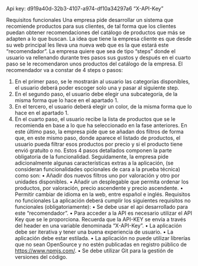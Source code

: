 Api key: d919a40d-32b3-4107-a974-df10a34297a6
“X-API-Key”

Requisitos funcionales
Una empresa pide desarrollar un sistema que recomiende productos para sus 
clientes, de tal forma que los clientes puedan obtener recomendaciones del catálogo
de productos que más se adapten a lo que buscan.
La idea que tiene la empresa cliente es que desde su web principal les lleva una
nueva web que es la que estará este “recomendador”. La empresa quiere que sea 
de tipo “steps” donde el usuario va rellenando durante tres pasos sus gustos y
después en el cuarto paso se le recomendaron unos productos del catálogo de la 
empresa. El recomendador va a constar de 4 steps o pasos:
1. En el primer paso, se le mostrarán al usuario las categorías disponibles, el 
usuario deberá poder escoger solo una y pasar al siguiente step.
2. En el segundo paso, el usuario debe elegir una subcategoría, de la misma 
forma que lo hace en el apartado 1.
3. En el tercero, el usuario deberá elegir un color, de la misma forma que lo hace 
en el apartado 1.
4. En el cuarto paso, el usuario recibe la lista de productos que se le recomienda 
en base a lo que ha seleccionado en la fase anteriores.
En este último paso, la empresa pide que se añadan dos filtros de forma que, en este 
mismo paso, donde aparece el listado de productos, el usuario pueda filtrar esos
productos por precio y si el producto tiene envió gratuito o no.
Estos 4 pasos detallados componen la parte obligatoria de la funcionalidad. 
Seguidamente, la empresa pide adicionalmente algunas características extras a la 
aplicación, (se consideran funcionalidades opcionales de cara a la prueba técnica) 
como son:
• Añadir dos nuevos filtros uno por valoración y otro por unidades disponibles.
• Añadir un desplegable que permita ordenar los productos, por valoración, 
precio ascendente y precio ascendente.
• Permitir cambiar de idioma en la web, entre español e inglés.
Requisitos no funcionales
La aplicación deberá cumplir los siguientes requisitos no funcionales
(obligatoriamente):
• Se debe usar el api desarrollado para este “recomendador”.
• Para acceder a la API es necesario utilizar el API Key que se le proporciona.
Recuerda que la API-KEY se envía a través del header en una variable 
denominada “X-API-Key”.
• La aplicación debe ser iterativa y tener una buena experiencia de usuario.
• La aplicación debe estar estilada.
• La aplicación no puede utilizar librerías que no sean OpenSource y no estén 
publicadas en registro público de https://www.npmjs.com/.
• Se debe utilizar Git para la gestión de versiones del código.
